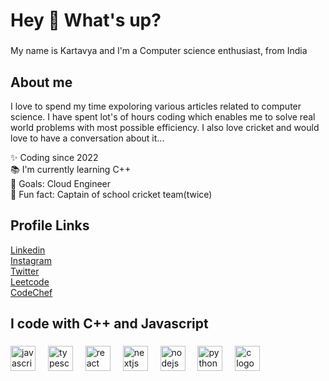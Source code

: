 <h1 align="left">Hey 👋 What's up?</h1>

###

<p align="left">My name is Kartavya and I'm a Computer science enthusiast, from India</p>

###

<h2 align="left">About me</h2>
<p>I love to spend my time expoloring various articles related to computer science. I have spent lot's of hours coding which enables me to solve real world problems with most possible efficiency. I also love cricket and would love to have a conversation about it...</p>


<p align="left">✨ Coding since 2022<br>📚 I'm currently learning C++<br>🎯 Goals: Cloud Engineer<br>🎲 Fun fact: Captain of school cricket team(twice)</p>

###

<h2 align="left">Profile Links</h2>
<p>
    <a href="https://www.linkedin.com/in/kartavya-tomar/">Linkedin</a><br>
    <a href="https://www.instagram.com/ch_kartavya_">Instagram</a><br>
    <a href="https://twitter.com/ch_kartavya">Twitter</a><br>
    <a href="https://leetcode.com/u/kartavya1729/">Leetcode</a><br>
    <a href="https://www.codechef.com/users/kartavya_1704">CodeChef</a><br>
</p>

<h2 align="left">I code with C++ and Javascript</h2>

###

<div align="left">
  <img src="https://cdn.jsdelivr.net/gh/devicons/devicon/icons/javascript/javascript-original.svg" height="40" alt="javascript logo"  />
  <img width="12" />
  <img src="https://cdn.jsdelivr.net/gh/devicons/devicon/icons/typescript/typescript-original.svg" height="40" alt="typescript logo"  />
  <img width="12" />
  <img src="https://cdn.jsdelivr.net/gh/devicons/devicon/icons/react/react-original.svg" height="40" alt="react logo"  />
  <img width="12" />
  <img src="https://cdn.jsdelivr.net/gh/devicons/devicon/icons/nextjs/nextjs-original.svg" height="40" alt="nextjs logo"  />
  <img width="12" />
  <img src="https://cdn.jsdelivr.net/gh/devicons/devicon/icons/nodejs/nodejs-original.svg" height="40" alt="nodejs logo"  />
  <img width="12" />
  <img src="https://cdn.jsdelivr.net/gh/devicons/devicon/icons/python/python-original.svg" height="40" alt="python logo"  />
  <img width="12" />
  <img src="https://cdn.jsdelivr.net/gh/devicons/devicon/icons/c/c-original.svg" height="40" alt="c logo"  />

</div>

###